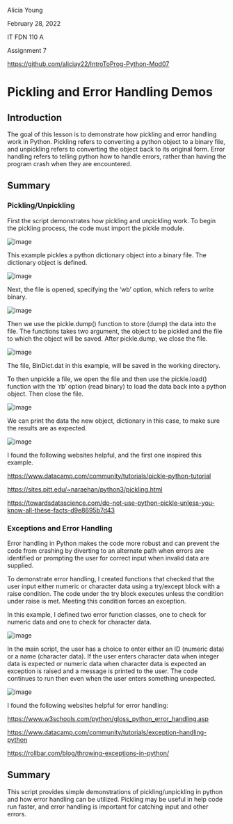 Alicia Young

February 28, 2022

IT FDN 110 A 

Assignment 7

https://github.com/aliciay22/IntroToProg-Python-Mod07



# Pickling and Error Handling Demos

## Introduction

The goal of this lesson is to demonstrate how pickling and error handling work in Python.  Pickling refers to converting a python object to a binary file, and unpickling refers to converting the object back to its original form.  Error handling refers to telling python how to handle errors, rather than having the program crash when they are encountered. 

## Summary

### Pickling/Unpickling

First the script demonstrates how pickling and unpickling work.  To begin the pickling process, the code must import the pickle module.

![image](https://user-images.githubusercontent.com/99776233/156312015-f928bd33-7d22-4194-94fc-fc7cbb988c16.png)

This example pickles a python dictionary object into a binary file.  The dictionary object is defined.

![image](https://user-images.githubusercontent.com/99776233/156312178-0288ca6b-00a6-4375-9f4b-594d9381b59f.png)
 
Next, the file is opened, specifying the ‘wb’ option, which refers to write binary.

![image](https://user-images.githubusercontent.com/99776233/156312288-7ba9e177-703e-4202-a73a-50cd32591c83.png)
 
Then we use the pickle.dump() function to store (dump) the data into the file.  The functions takes two argument, the object to be pickled and the file to which the object will be saved.	  After pickle.dump, we close the file.
 
![image](https://user-images.githubusercontent.com/99776233/156312365-6f12c4f7-b7a6-4cea-bd4b-9ee6c0afe1d9.png)

The file, BinDict.dat in this example, will be saved in the working directory.

To then unpickle a file, we open the file and then use the pickle.load() function with the ‘rb’ option (read binary) to load the data back into a python object. Then close the file.

![image](https://user-images.githubusercontent.com/99776233/156312422-614ea7c6-0ad6-405b-a407-eb932c0a3b25.png)

We can print the data the new object, dictionary in this case, to make sure the results are as expected.
 
![image](https://user-images.githubusercontent.com/99776233/156312449-5f4f590d-6407-4257-bb19-3f4b5f5c6215.png)

I found the following websites helpful, and the first one inspired this example.

https://www.datacamp.com/community/tutorials/pickle-python-tutorial

https://sites.pitt.edu/~naraehan/python3/pickling.html

https://towardsdatascience.com/do-not-use-python-pickle-unless-you-know-all-these-facts-d9e8695b7d43

### Exceptions and Error Handling

Error handling in Python makes the code more robust and can prevent the code from crashing by diverting to an alternate path when errors are identified or prompting the user for correct input when invalid data are supplied.

To demonstrate error handling, I created functions that checked that the user input either numeric or character data using a try/except block with a raise condition.
The code under the try block executes unless the condition under raise is met. Meeting this condition forces an exception.

In this example, I defined two error function classes, one to check for numeric data and one to check for character data.

![image](https://user-images.githubusercontent.com/99776233/156312943-6e2e3d1f-4886-4efa-a2e2-427400623f80.png) 

In the main script, the user has a choice to enter either an ID (numeric data) or a name (character data).  If the user enters character data when integer data is expected or numeric data when character data is expected an exception is raised and a message is printed to the user.  The code continues to run then even when the user enters something unexpected.

![image](https://user-images.githubusercontent.com/99776233/156313053-cb6da8b9-4829-4743-918a-db6c87f0e586.png)
 

I found the following websites helpful for error handling:

https://www.w3schools.com/python/gloss_python_error_handling.asp

https://www.datacamp.com/community/tutorials/exception-handling-python

https://rollbar.com/blog/throwing-exceptions-in-python/

## Summary

This script provides simple demonstrations of pickling/unpickling in python and how error handling can be utilized.  Pickling may be useful in help code run faster, and error handling is important for catching input and other errors.

